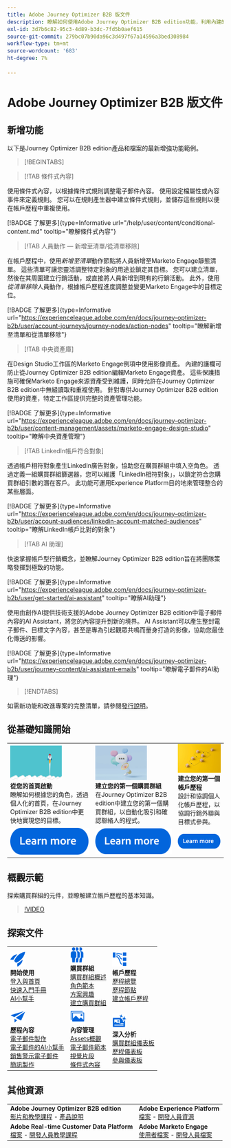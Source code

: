 ```yaml
---
title: Adobe Journey Optimizer B2B 版文件
description: 瞭解如何使用Adobe Journey Optimizer B2B edition功能，利用內建的創作AI和領先業界的自動化來協調帳戶和購買群組歷程。
exl-id: 3d7b6c82-95c3-4d89-b3dc-7fd5b0aef615
source-git-commit: 279bc07b90da96c3d497f67a14596a3bed308984
workflow-type: tm+mt
source-wordcount: '683'
ht-degree: 7%

---
```


# Adobe Journey Optimizer B2B 版文件

## 新增功能

以下是Journey Optimizer B2B edition產品和檔案的最新增強功能範例。

>[!BEGINTABS]

>[!TAB 條件式內容]

使用條件式內容，以根據條件式規則調整電子郵件內容。 使用設定檔屬性或內容事件來定義規則。 您可以在規則產生器中建立條件式規則，並儲存這些規則以便在帳戶歷程中重複使用。

[!BADGE 了解更多]{type=Informative url="/help/user/content/conditional-content.md" tooltip="瞭解條件式內容"}

>[!TAB 人員動作 — 新增至清單/從清單移除]

在帳戶歷程中，使用&#x200B;_新增至清單_&#x200B;動作節點將人員新增至Marketo Engage靜態清單。 這些清單可讓您靈活調整特定對象的用途並鎖定其目標。 您可以建立清單，然後在其周圍建立行銷活動，或直接將人員新增到現有的行銷活動。 此外，使用&#x200B;_從清單移除_&#x200B;人員動作，根據帳戶歷程進度調整並變更Marketo Engage中的目標定位。

[!BADGE 了解更多]{type=Informative url="https://experienceleague.adobe.com/en/docs/journey-optimizer-b2b/user/account-journeys/journey-nodes/action-nodes" tooltip="瞭解新增至清單和從清單移除"}

>[!TAB 中央資產庫]

在Design Studio工作區的Marketo Engage例項中使用影像資產。 內建的護欄可防止從Journey Optimizer B2B edition編輯Marketo Engage資產。 這些保護措施可確保Marketo Engage來源資產受到維護，同時允許在Journey Optimizer B2B edition中無縫讀取和重複使用。 針對專供Journey Optimizer B2B edition使用的資產，特定工作區提供完整的資產管理功能。

[!BADGE 了解更多]{type=Informative url="https://experienceleague.adobe.com/en/docs/journey-optimizer-b2b/user/content-management/assets/marketo-engage-design-studio" tooltip="瞭解中央資產管理"}

>[!TAB LinkedIn帳戶符合對象]

透過帳戶相符對象產生LinkedIn廣告對象，協助您在購買群組中填入空角色。 透過定義一組購買群組篩選器，您可以維護「LinkedIn相符對象」，以鎖定符合您購買群組引數的潛在客戶。 此功能可運用Experience Platform目的地來管理整合的某些層面。

[!BADGE 了解更多]{type=Informative url="https://experienceleague.adobe.com/en/docs/journey-optimizer-b2b/user/account-audiences/linkedin-account-matched-audiences" tooltip="瞭解LinkedIn帳戶比對的對象"}

>[!TAB AI 助理]

快速掌握帳戶型行銷概念，並瞭解Journey Optimizer B2B edition旨在將團隊策略發揮到極致的功能。

[!BADGE 了解更多]{type=Informative url="https://experienceleague.adobe.com/en/docs/journey-optimizer-b2b/user/get-started/ai-assistant" tooltip="瞭解AI助理"}

使用由創作AI提供技術支援的Adobe Journey Optimizer B2B edition中電子郵件內容的AI Assistant，將您的內容提升到新的境界。 AI Assistant可以產生整封電子郵件、目標文字內容，甚至是專為引起觀眾共鳴而量身打造的影像，協助您最佳化傳送的影響。

[!BADGE 了解更多]{type=Informative url="https://experienceleague.adobe.com/en/docs/journey-optimizer-b2b/user/journey-content/ai-assistant-emails" tooltip="瞭解電子郵件的AI助理"}

>[!ENDTABS]

如需新功能和改進專案的完整清單，請參閱[發行說明](../user/release-notes/release-notes.md)。<!-- Stay up-to-date with the latest changes in our documentation by visiting the [documentation updates page](using/rn/documentation-updates.md).-->

## 從基礎知識開始

<table style="table-layout:fixed">
  <tr style="border: 0;">
    <td>
    <a href="home-page.md"><img width="120px" src="./assets/launch.png" alt="產品使用情況啟動"></a>
    <div><strong>從您的首頁啟動</strong><br/>瞭解如何根據您的角色，透過個人化的首頁，在Journey Optimizer B2B edition中更快地實現您的目標。</div>
    </td>
      <td>
    <a href="buying-groups/buying-groups-overview.md"><img width="120px" src="./assets/communication.png" alt="購買群組"></a>
    <div><strong>建立您的第一個購買群組</strong><br/>在Journey Optimizer B2B edition中建立您的第一個購買群組，以自動化吸引和確認聯絡人的程式。</div>
    </td>
    <td>
    <a href="journeys/journey-overview.md"><img width="120px" src="./assets/flow.png" alt="帳戶歷程"></a>
    <div><strong>建立您的第一個帳戶歷程</strong><br/>設計和協調個人化帳戶歷程，以協調行銷外聯與目標式參與。 
    </div>
    </td>
  </tr>
  <tr style="border: 0;">
    <td align="center"><a href="home-page.md"><img src="../assets/learn-more.svg" alt="了解更多"></a></td>
    <td align="center"><a href="buying-groups/buying-groups-overview.md"><img src="../assets/learn-more.svg" alt="了解更多"></a></td>
    <td align="center"><a href="journeys/journey-overview.md"><img src="../assets/learn-more.svg" alt="了解更多"></a></td>
    </tr>
</table>

## 概觀示範

探索購買群組的元件，並瞭解建立帳戶歷程的基本知識。

>[!VIDEO](https://video.tv.adobe.com/v/3432054?quality=12)

## 探索文件

<table style="table-layout:auto">
  <tr style="border: 0;">
    <td>
      <img src="../assets/do-not-localize/icon-quick-start.svg" width="35px" alt="開始使用"><br/>
      <strong>開始使用</strong><br/><a href="home-page.md">登入與首頁</a><br/><a href="./start/get-started.md">快速入門手冊</a> <br/><a href="./start/ai-assistant.md">AI小幫手</a>
    </td>
    <!--
    <td>
      <img src="../assets/do-not-localize/icon-configure.svg" width="35px"><br/>
      <strong>Configuration<br/>administration</strong><br/><a href="using/configuration/channel-surfaces.md">Channel surfaces</a> - <a href="using/configuration/about-data-sources-events-actions.md">Configure journeys</a>  - <a href="using/administration/permissions-overview.md">Access control</a> - <a href="using/administration/sandboxes.md">Sandboxes management</a>
    </td> -->
    <td>
      <img src="../assets/do-not-localize/icon_audience.svg" width="35px" alt="購買群組"><br/>
      <strong>購買群組</strong><br/><a href="./buying-groups/buying-groups-overview.md">購買群組概述</a><br/><a href="./buying-groups/buying-groups-role-templates.md">角色範本</a><br/><a href="./buying-groups/solution-interests.md">方案興趣</a><br/><a href="./buying-groups/buying-groups-create.md">建立購買群組</a>
    </td>
    <td>
      <img src="../assets/do-not-localize/icon-paths.svg" width="35px" alt="帳戶歷程"><br/>
      <strong>帳戶歷程</strong><br/><a href="./journeys/journey-overview.md">歷程總覽</a><br/><a href="./journeys/journey-nodes.md">歷程節點</a><br/><a href="./journeys/journey-overview.md#create-an-account-journey">建立帳戶歷程</a>
    </td>
  </tr>
  <tr style="border: 0;">
    <td>
      <img src="../assets/do-not-localize/icon-campaign.svg" width="35px" alt="歷程內容"><br/>
      <strong>歷程內容</strong><br/><a href="./content/email-authoring.md">電子郵件製作</a><br/><a href="./content/ai-assistant-emails.md">電子郵件的AI小幫手</a><br/><a href="./content/sales-alert-email.md">銷售警示電子郵件</a><br/><a href="./content/sms-authoring.md">簡訊製作</a>
    </td>
        <td>
      <img src="../assets/do-not-localize/icon_assets.svg" width="35px" alt="內容管理"><br/>
      <strong>內容管理</strong><br/><a href="./content/assets-overview.md">Assets概觀</a><br/><a href="./content/email-templates.md">電子郵件範本</a><br/><a href="./content/fragments.md">視覺片段</a><br/><a href="./content/conditional-content.md">條件式內容</a>
    </td>
    <td>
      <img src="../assets/do-not-localize/icon-offer.svg" width="35px" alt="見解和儀表板"><br/>
      <strong>深入分析</strong><br/><a href="./dashboards/buying-groups-dashboard.md">購買群組儀表板</a><br/><a href="./dashboards/journeys-dashboard.md">歷程儀表板</a><br/><a href="./dashboards/engagement-dashboard.md">參與儀表板</a>
    </td>

</tr>
</table>

## 其他資源

<table style="table-layout:fixed"><tr style="border: 0;">
<tr><td><strong>Adobe Journey Optimizer B2B edition</strong><br/>
<a href="https://experienceleague.adobe.com/en/docs/journey-optimizer-b2b-learn/tutorials/overview" target="_blank">影片和教學課程</a> - <a href="https://helpx.adobe.com/legal/product-descriptions/adobe-journey-optimizer-b2b.html" target="_blank">產品說明</a> <!-- - <a href="https://www.adobe.com/content/dam/cc/en/security/pdfs/AJO_SecurityOverview.pdf" target="_blank">Security overview (PDF)</a> - <a href="https://developer.adobe.com/journey-optimizer-apis/" target="_blank">APIs reference</a> - <a href="https://experienceleague.adobe.com/tools/ajo-schemas/schema-dictionary.html" target="_blank">Journey Optimizer Schema Dictionary</a> -->
</td>
<td><strong>Adobe Experience Platform</strong><br/>
<a href="https://experienceleague.adobe.com/en/docs/experience-platform/landing/home" target="_blank">檔案</a> - <a href="https://business.adobe.com/products/experience-platform/documentation-and-developer-resources.html" target="_blank">開發人員資源</a>
</td></tr>
<tr><td><strong>Adobe Real-time Customer Data Platform</strong><br/>
<a href="https://experienceleague.adobe.com/zh-hant/docs/experience-platform/rtcdp/home" target="_blank">檔案</a> - <a href="https://experienceleague.adobe.com/en/docs/platform-learn/getting-started-for-data-architects-and-data-engineers/overview" target="_blank">開發人員教學課程</a>
</td><td><strong>Adobe Marketo Engage</strong><br/>
<a href="https://experienceleague.adobe.com/zh-hant/docs/marketo/using/home" target="_blank">使用者檔案</a> - <a href="https://experienceleague.adobe.com/en/docs/marketo-developer/marketo/home" target="_blank">開發人員檔案</a>
</td>
</tr></table>


